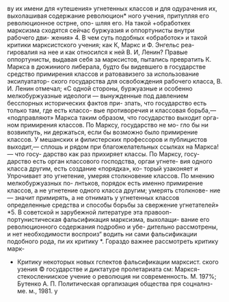 ву их имени для «утешения» угнетенных классов и для
одурачения их, выхолашивая содержание революцион*
ного учения, притупляя его революционное острне, опо-
шляя его. На такой +обработкех марксизма сходятся
сейчас буржуазия и оппортунисты внутри рабочего дви-
жения» 4.
В чем суть подобных «обработок» и такой критики
марксистского учения; как К, Маркс и Ф. Энгельс реа-
гировалия на нее и как относился к ней В. И, Ленин?
Правые оппортунисты, выдавая себя за марксистов,
пытались превратить К. Маркса в дюжиниого либерала,
будто бы видевшего в государстве средство примирения
классов и ратовавизего за использование эксилуататор-
ского государства для освобождения рабочего класса,
В. И. Ленин отмечал; «С одной стороны, буржуазные
и особенно мелкобуржуазные идеологи — вынужденные
под давлением бесспорных исторических фактов при-
зпать, что государство есть только там, где есть классо-
вые противоречия и классовая борьба,— «подправляют»
Маркса таким образом, что государство выходит орга-
ном примирения классов. По Марксу, государство не мо-
гло бы ни возвикпуть, ни держаться, если бы возможно
было примирение классов. У мешанских и филистерских
профессоров и публицистов выходит,— сплошь и рядом
при благожелательных ссылках на Маркса! — что госу-
дарство как раз прихиряет классы. По Марксу, госу-
дарство есть орган классового господства, оргаи угнете-
вия одного класса другим, есть создание «порядка», ко-
торый узаконяет и Упрочивает это угнетение, умеряя
столкновение классов. По мнению мелкобуржуазных по-
лнтьков, порядок есть именно примирение классов, а
не угнетение одного класса другим; умерять столкнове-
ние — значит примирять, а не отнимать у угнетенных
классов определенные средства и способы борьбы за
свержение угнетателей» *5.
В советской н зарубежной литературе эта правооп-
портунистическая фальсификация марксизма, выхолащи-
вание его революционного содержания подробно и убе-
дительно рассмотрены, и нет необходимости воспроиз“
водить ни сами фальсификации подобного рода, пи их
критику *. Гораздо важнее рассмотреть критику марк-
* Критику некоторых новых гспектов фальсификации марксист.
ского узения © государстве и диктатуре пролетариата см: Маркся-
стекосленииское учение о революция ни современность. М. 197%;
Бутенко А. П. Политическая оргапизация общества пря соцналнз-
ме. м\., 1981.
у
